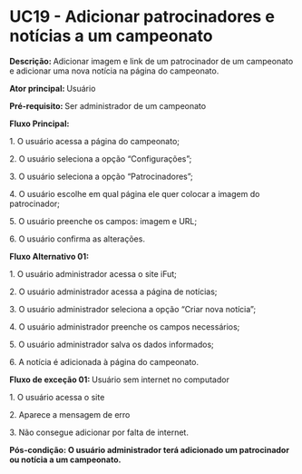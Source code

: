 # UC19 - Adicionar patrocinadores e notícias a um campeonato

<p class = "text-justify"><b>Descrição: </b>Adicionar imagem e link de um patrocinador de um campeonato e adicionar uma nova notícia na página do campeonato.
</p>
<p class = "text-justify"><b>Ator principal: </b>Usuário</p>
<p class = "text-justify"><b>Pré-requisito: </b>Ser administrador de um campeonato</p>
<b>Fluxo Principal:</b><p class = "text-justify"></p>
<p>1. O usuário acessa a página do campeonato;</p>
            <p>2. O usuário seleciona a opção “Configurações”;</p>
            <p>3. O usuário seleciona a opção “Patrocinadores”;</p>
            <p>4. O usuário escolhe em qual página ele quer colocar a imagem do patrocinador;</p>
            <p>5. O usuário preenche os campos: imagem e URL;</p>
            <p>6. O usuário confirma as alterações.</p>

<b>Fluxo Alternativo 01:</b><p class = "text-justify"></p>
<p>1. O usuário administrador acessa o site iFut;</p>
            <p>2. O usuário administrador acessa a página de notícias;</p>
            <p>3. O usuário administrador seleciona a opção “Criar nova notícia”;</p>
            <p>4. O usuário administrador preenche os campos necessários;</p>
            <p>5. O usuário administrador salva os dados informados;</p>
            <p>6. A notícia é adicionada à página do campeonato.</p>

<b>Fluxo de exceção 01: </b>Usuário sem internet no computador
<p class = "text-justify">1. O usuário acessa o site</p>
<p class = "text-justify">2. Aparece a mensagem de erro</p>
<p class = "text-justify">3. Não consegue adicionar por falta de internet.</p>
<p><b>Pós-condição: O usuário administrador terá adicionado um patrocinador ou notícia a um campeonato.</b></p>